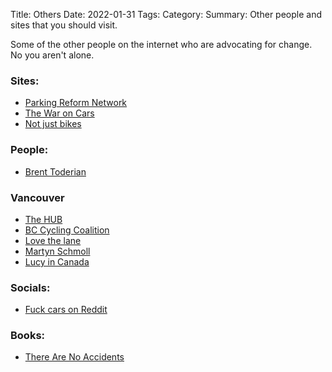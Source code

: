 Title: Others
Date: 2022-01-31
Tags: 
Category: 
Summary: Other people and sites that you should visit.

Some of the other people on the internet who are advocating for change. No you aren't alone.

### Sites:

* [Parking Reform Network](https://parkingreform.org/)
* [The War on Cars](https://thewaroncars.org/)
* [Not just bikes](https://www.youtube.com/@NotJustBikes)

### People:

* [Brent Toderian](https://mastodon.social/@BrentToderian@mastodon.online)

### Vancouver
* [The HUB](https://bikehub.ca/)
* [BC Cycling Coalition](https://bccycling.ca/)
* [Love the lane](https://lovethelane.ca/)
* [Martyn Schmoll](https://twitter.com/martynschmoll)
* [Lucy in Canada](https://mastodon.social/@Lucyincanada@c.im)

### Socials:

* [Fuck cars on Reddit](https://www.reddit.com/r/fuckcars/)

### Books:

* [There Are No Accidents](https://www.simonandschuster.com/books/There-Are-No-Accidents/Jessie-Singer/9781982129668)